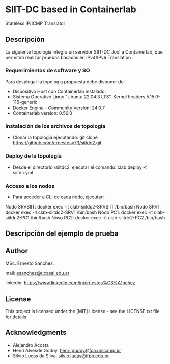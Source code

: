 # SIIT-DC based in Containerlab
  Stateless IP/ICMP Translator 

## Descripción
La siguiente topología integra un servidor SIIT-DC Jool a Containerlab, que permitirá realizar pruebas basadas en IPv4/IPv6 Translation

### Requerimientos de software y SO

Para desplegar la topología propuesta debe disponer de:

* Dispositivo Host con Containerlab instalado:
* Sistema Operativo Linux "Ubuntu 22.04.3 LTS". Kernel headers 5.15.0-116-generic
* Docker Engine - Community Version: 24.0.7
* Containerlab version: 0.56.0

### Instalación de los archivos de topología

* Clonar la topología ejecutando: git clone https://github.com/ernestosv73/siitdc2.git

### Deploy de la topología

* Desde el directorio /siitdc2, ejecutar el comando: clab deploy -t siitdc.yml

### Acceso a los nodos

* Para acceder a CLI de cada nodo, ejecutar: 

Nodo SRVSIIT:  docker exec -it clab-siitdc2-SRVSIIT /bin/bash
Nodo SRV1:     docker exec -it clab-siitdc2-SRV1 /bin/bash
Nodo PC1:      docker exec -it clab-siitdc2-PC1 /bin/bash
Noso PC2:      docker exec -it clab-siitdc2-PC2 /bin/bash

## Descripción del ejemplo de prueba 



## Author

MSc. Ernesto Sánchez. 

mail: esanchez@ucasal.edu.ar

linkedin: https://www.linkedin.com/in/ernestos%C3%A1nchez


## License

This project is licensed under the [MIT] License - see the LICENSE.txt file for details

## Acknowledgments

* Alejandro Acosta
* Henri Alvesde Godoy. henri.godoy@fca.unicamp.br
* Silvio Lucas da Silva. silvio.lucas@ifpb.edu.br 
